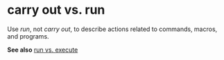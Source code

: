 # carry out vs. run

Use *run*, not *carry out*, to describe actions related to commands, macros, and programs.

**See also** [run vs. execute](../r/run-vs-execute.md)
